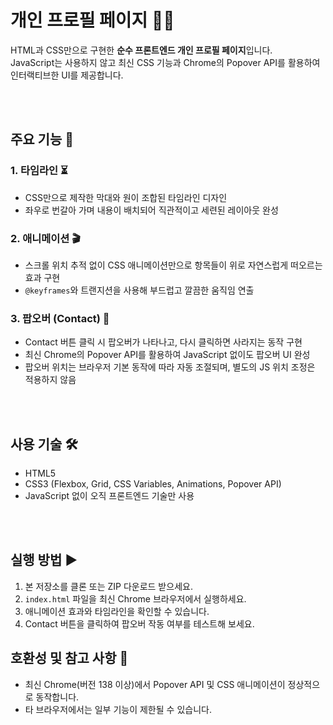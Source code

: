 # 개인 프로필 페이지 👤✨

HTML과 CSS만으로 구현한 **순수 프론트엔드 개인 프로필 페이지**입니다.  
JavaScript는 사용하지 않고 최신 CSS 기능과 Chrome의 Popover API를 활용하여 인터랙티브한 UI를 제공합니다.

<br><br>

## 주요 기능 🚀

### 1. 타임라인 ⏳  
- CSS만으로 제작한 막대와 원이 조합된 타임라인 디자인  
- 좌우로 번갈아 가며 내용이 배치되어 직관적이고 세련된 레이아웃 완성

### 2. 애니메이션 🎬  
- 스크롤 위치 추적 없이 CSS 애니메이션만으로 항목들이 위로 자연스럽게 떠오르는 효과 구현  
- `@keyframes`와 트랜지션을 사용해 부드럽고 깔끔한 움직임 연출

### 3. 팝오버 (Contact) 📩  
- Contact 버튼 클릭 시 팝오버가 나타나고, 다시 클릭하면 사라지는 동작 구현  
- 최신 Chrome의 Popover API를 활용하여 JavaScript 없이도 팝오버 UI 완성  
- 팝오버 위치는 브라우저 기본 동작에 따라 자동 조절되며, 별도의 JS 위치 조정은 적용하지 않음
  
<br><br>

## 사용 기술 🛠️

- HTML5  
- CSS3 (Flexbox, Grid, CSS Variables, Animations, Popover API)  
- JavaScript 없이 오직 프론트엔드 기술만 사용

<br><br>

## 실행 방법 ▶️

1. 본 저장소를 클론 또는 ZIP 다운로드 받으세요.  
2. `index.html` 파일을 최신 Chrome 브라우저에서 실행하세요.  
3. 애니메이션 효과와 타임라인을 확인할 수 있습니다.  
4. Contact 버튼을 클릭하여 팝오버 작동 여부를 테스트해 보세요.

## 호환성 및 참고 사항 📌

- 최신 Chrome(버전 138 이상)에서 Popover API 및 CSS 애니메이션이 정상적으로 동작합니다.  
- 타 브라우저에서는 일부 기능이 제한될 수 있습니다.
